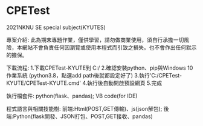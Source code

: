 # CPETest
2021NKNU SE special subject(KYUTES)

專案介紹:
此為期末專題作業，僅供學習，請勿做商業使用，須自行承擔一切風險，本網站不會負責任何因瀏覽或使用本程式而引致之損失。也不會作出任何默示的擔保。

下載流程:
1.下載CPETest-KYUTE到 C:/
2.確認安裝python、pip與Windows 10 作業系統
(python3.8，點選add path後就都設定好了)
3.執行'C:/CPETest-KYUTE/CPETest-KYUTE.cmd'
4.執行後自動開啟預設網頁
5.完成

執行檔套件:
python(flask、pandas); VB code(for IDE)

程式語言與相關技能樹:
前端:Html(POST,GET傳輸)、js(json解包); 後端:Python(flask開發、JSON打包、POST,GET接收、pandas)
